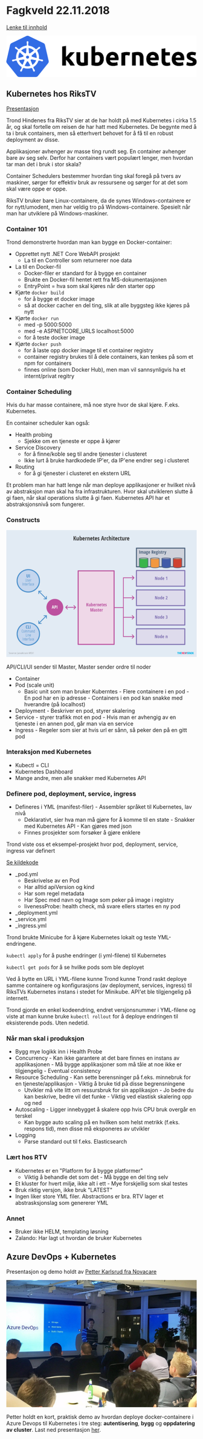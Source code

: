 # Fagkveld 22.11.2018

[Lenke til innhold](https://github.com/novanet/fagkvelder/tree/master/20181122/content)

![Kubernetes](https://github.com/novanet/fagkvelder/blob/master/20181122/content/kubernetes.png)

## Kubernetes hos RiksTV

[Presentasjon](https://github.com/novanet/fagkvelder/tree/master/20181122/content/KubernetesOgSaantNovanet.pdf)

Trond Hindenes fra RiksTV sier at de har holdt på med Kubernetes i cirka 1.5 år, og skal fortelle om reisen de har hatt med Kubernetes. De begynte med å ta i bruk containers, men så etterhvert behovet for å få til en robust deployment av disse.

Applikasjoner avhenger av masse ting rundt seg. En container avhenger bare av seg selv. Derfor har containers vært populært lenger, men hvordan tar man det i bruk i stor skala?

Container Schedulers bestemmer hvordan ting skal foregå på tvers av maskiner, sørger for effektiv bruk av ressursene og sørger for at det som skal være oppe er oppe.

RiksTV bruker bare Linux-containere, da de synes Windows-containere er for nytt/umodent, men har veldig tro på Windows-containere. Spesielt når man har utviklere på Windows-maskiner.

### Container 101

Trond demonstrerte hvordan man kan bygge en Docker-container:

- Opprettet nytt .NET Core WebAPI prosjekt
  - La til en Controller som returnerer noe data
- La til en Docker-fil
  - Docker-filer er standard for å bygge en container
  - Brukte en Docker-fil hentet rett fra MS-dokumentasjonen
  - EntryPoint = hva som skal kjøres når den starter opp
- Kjørte `docker build`
  - for å bygge et docker image
  - så at docker cacher en del ting, slik at alle byggsteg ikke kjøres på nytt
- Kjørte `docker run`
  - med -p 5000:5000
  - med -e ASPNETCORE_URLS localhost:5000
  - for å teste docker image
- Kjørte `docker push`
  - for å laste opp docker image til et container registry
  - container registry brukes til å dele containers, kan tenkes på som et npm for containers
  - finnes online (som Docker Hub), men man vil sannsynligvis ha et internt/privat regitry

### Container Scheduling

Hvis du har masse containere, må noe styre hvor de skal kjøre. F.eks. Kubernetes.

En container scheduler kan også:

- Health probing
  - Sjekke om en tjeneste er oppe å kjører
- Service Discovery
  - for å finne/koble seg til andre tjenester i clusteret
  - Ikke lurt å bruke hardkodede IP'er, da IP'ene endrer seg i clusteret
- Routing
  - for å gi tjenester i clusteret en ekstern URL

Et problem man har hatt lenge når man deploye applikasjoner er hvilket nivå av abstraksjon man skal ha fra infrastrukturen. Hvor skal utvikleren slutte å gi faen, når skal operations slutte å gi faen. Kubernetes API har et abstraksjonsnivå som fungerer.

### Constructs

![Kubernetes Architecture picture](https://github.com/novanet/fagkvelder/blob/master/20181122/content/achitecture.png)

API/CLI/UI sender til Master, Master sender ordre til noder

- Container
- Pod (scale unit)
  - Basic unit som man bruker Kuberntes - Flere containere i en pod - En pod har en ip adresse - Containers i en pod kan snakke med hverandre (på localhost)
- Deployment - Beskriver en pod, styrer skalering
- Service - styrer trafikk mot en pod - Hvis man er avhengig av en tjeneste i en annen pod, går man via en service
- Ingress - Regeler som sier at hvis url er sånn, så peker den på en gitt pod

### Interaksjon med Kubernetes

- Kubectl = CLI
- Kubernetes Dashboard
- Mange andre, men alle snakker med Kubernetes API

### Definere pod, deployment, service, ingress

- Defineres i YML (manifest-filer) - Assembler språket til Kubernetes, lav nivå
  - Deklarativt, sier hva man må gjøre for å komme til en state - Snakker med Kubernetes API - Kan gjøres med json
  - Finnes prosjekter som forsøker å gjøre enklere

Trond viste oss et eksempel-prosjekt hvor pod, deployment, service, ingress var definert

[Se kildekode](https://github.com/novanet/fagkvelder/tree/master/20181122/content/kubernetes_novanet)

- \_pod.yml
  - Beskrivelse av en Pod
  - Har alltid apiVersion og kind
  - Har som regel metadata
  - Har Spec med navn og Image som peker på image i registry
  - livenessProbe: health check, må svare ellers startes en ny pod
- \_deployment.yml
- \_service.yml
- \_ingress.yml

Trond brukte Minicube for å kjøre Kubernetes lokalt og teste YML-endringene.

`kubectl apply` for å pushe endringer (i yml-filene) til Kubernetes

`kubectl get pods` for å se hvilke pods som ble deployet

Ved å bytte en URL i YML-filene kunne Trond kunne Trond raskt deploye samme containere og konfigurasjons (av deployment, services, ingress) til RiksTVs Kubernetes instans i stedet for Minikube. API'et ble tilgjengelig på internett.

Trond gjorde en enkel kodeendring, endret versjonsnummer i YML-filene og viste at man kunne bruke `kubectl rollout` for å deploye endringen til eksisterende pods. Uten nedetid.

### Når man skal i produksjon

- Bygg mye logikk inn i Health Probe
- Concurrency - Kan ikke garantere at det bare finnes en instans av applikasjonen - Må bygge applikasjoner som må tåle at noe ikke er tilgjengelig - Eventual consistency
- Resource Scheduling - Kan sette berensninger på f.eks. minnebruk for en tjeneste/applikasjon - Viktig å bruke tid på disse begrensningene
  - Utvikler må vite litt om ressursbruk for sin applikasjon - Jo bedre du kan beskrive, bedre vil det funke - Viktig ved elastisk skalering opp og ned
- Autoscaling - Ligger innebygget å skalere opp hvis CPU bruk overgår en terskel
  - Kan bygge auto scaling på en hvilken som helst metrikk (f.eks. respons tid), men disse må eksponeres av utvikler
- Logging
  - Parse standard out til f.eks. Elasticsearch

### Lært hos RTV

- Kubernetes er en "Platform for å bygge platformer"
  - Viktig å behandle det som det - Må bygge en del ting selv
- Et kluster for hvert miljø, ikke alt i ett - Mye forskjellig som skal testes
- Bruk riktig versjon, ikke bruk "LATEST"
- Ingen liker store YML filer. Abstractions er bra. RTV lager et abstrasksjonslag som genererer YML

### Annet

- Bruker ikke HELM, templating løsning
- Zalando: Har lagt ut hvordan de bruker Kubernetes

## Azure DevOps + Kubernetes

Presentasjon og demo holdt av [Petter Karlsrud fra Novacare](https://www.novacare.no/om-oss/)

![Petter Karlsud i aksjon](https://github.com/novanet/fagkvelder/blob/master/20181122/content/AzureDevopsPetter.jpg)

Petter holdt en kort, praktisk demo av hvordan deploye docker-containere i Azure Devops til Kubernetes i tre steg: **autentisering**, **bygg** og **oppdatering av cluster**. Last ned presentasjon [her](https://docs.google.com/presentation/d/1tuerlc0Qu9O_nmiZ479tzdE3rTOlngKe4rT1Hf5tBnQ/edit?usp=sharing).
